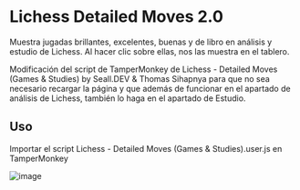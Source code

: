 # Lichess Detailed Moves 2.0
Muestra jugadas brillantes, excelentes, buenas y de libro en análisis y estudio de Lichess. Al hacer clic sobre ellas, nos las muestra en el tablero.

Modificación del script de TamperMonkey de Lichess - Detailed Moves (Games & Studies) by Seall.DEV & Thomas Sihapnya para que no sea necesario recargar la página y que además de funcionar en el apartado de análisis de Lichess, también lo haga en el apartado de Estudio.

## Uso
Importar el script Lichess - Detailed Moves (Games & Studies).user.js en TamperMonkey

![image](https://github.com/user-attachments/assets/76b14202-0950-4e8f-87eb-b04c74787060)

